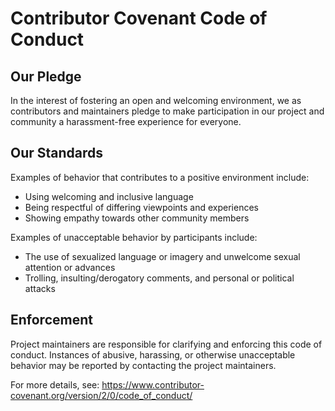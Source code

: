 # Contributor Covenant Code of Conduct

## Our Pledge

In the interest of fostering an open and welcoming environment, we as contributors and maintainers pledge to make participation in our project and community a harassment-free experience for everyone.

## Our Standards

Examples of behavior that contributes to a positive environment include:

- Using welcoming and inclusive language
- Being respectful of differing viewpoints and experiences
- Showing empathy towards other community members

Examples of unacceptable behavior by participants include:

- The use of sexualized language or imagery and unwelcome sexual attention or advances
- Trolling, insulting/derogatory comments, and personal or political attacks

## Enforcement

Project maintainers are responsible for clarifying and enforcing this code of conduct. Instances of abusive, harassing, or otherwise unacceptable behavior may be reported by contacting the project maintainers.

For more details, see: https://www.contributor-covenant.org/version/2/0/code_of_conduct/
